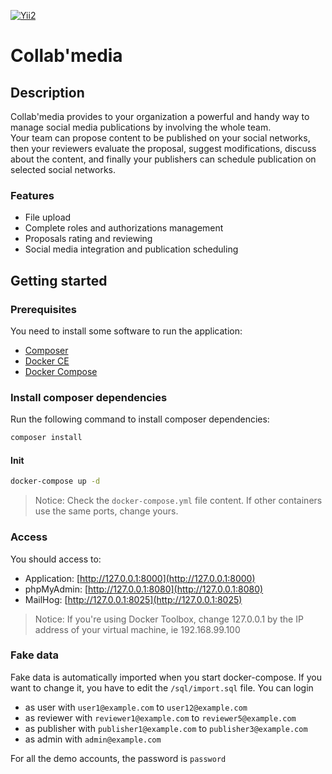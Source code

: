 [![Yii2](https://img.shields.io/badge/Powered_by-Yii_Framework-green.svg?style=flat)](https://www.yiiframework.com/)

# Collab'media

## Description
Collab'media provides to your organization a powerful and handy way to manage social media publications by involving the whole team.<br>
Your team can propose content to be published on your social networks, then your reviewers evaluate the proposal, suggest modifications, discuss about the content, and finally your publishers can schedule publication on selected social networks.

### Features

- File upload
- Complete roles and authorizations management
- Proposals rating and reviewing
- Social media integration and publication scheduling

## Getting started

### Prerequisites

You need to install some software to run the application:

- [Composer](https://getcomposer.org/)
- [Docker CE](https://www.docker.com/community-edition)
- [Docker Compose](https://docs.docker.com/compose/install)

### Install composer dependencies

Run the following command to install composer dependencies:

```bash
composer install
```

#### Init

```bash
docker-compose up -d
```
> Notice: Check the `docker-compose.yml` file content. If other containers use the same ports, change yours.

### Access

You should access to:

- Application: [http://127.0.0.1:8000](http://127.0.0.1:8000)
- phpMyAdmin: [http://127.0.0.1:8080](http://127.0.0.1:8080)
- MailHog: [http://127.0.0.1:8025](http://127.0.0.1:8025)
> Notice: If you're using Docker Toolbox, change 127.0.0.1 by the IP address of your virtual machine, ie 192.168.99.100

### Fake data

Fake data is automatically imported when you start docker-compose. If you want to change it, you have to edit the `/sql/import.sql` file.
You can login

- as user with `user1@example.com` to `user12@example.com`
- as reviewer with `reviewer1@example.com` to `reviewer5@example.com`
- as publisher with `publisher1@example.com` to `publisher3@example.com`
- as admin with `admin@example.com`

For all the demo accounts, the password is `password`


